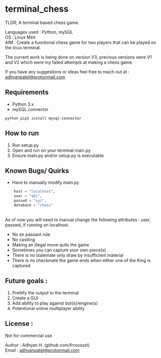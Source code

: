 # terminal_chess
TLDR; A terminal based chess game.

Languages used : Python, mySQL </br>
OS : Linux Mint </br>
AIM : Create a functional chess game for two players that can be played on the linux terminal.

The current work is being done on version V3, previous versions were V1 and V2 which were my failed attempts at making a chess game. 

If you have any suggestions or ideas feel free to reach out at : adhyanpatel@protonmail.com 

## Requirements
* Python 3.x
* mySQL.connector

```python pip3 install mysql-connector```

## How to run
1. Run setup.py 
2. Open and run on your terminal main.py
3. Ensure main.py and/or setup.py is executable
  
## Known Bugs/ Quirks
* Have to manually modify main.py </br>
```python db = mysql.connector.connect(
    host = "localhost",
    user = "abc",
    passwd = "xyz",
    database = "chess"
```
</br>
As of now you will need to manual change the following attributes : user, passwd, if running on localhost.

* No en passant rule
* No castling
* Making an illegal move quits the game 
* Sometimes you can capture your own piece(s)
* There is no stalemate only draw by insufficient material
* There is no checkmate the game ends when either one of the King is captured

## Future goals : 
  1. Prettify the output to the terminal
  2. Create a GUI
  3. Add ability to play against bot(s)/engine(s)
  4. Potentional online multiplayer ability

## License :
Not for commercial use</br>

Author : Adhyan H. (github.com/frroossst)</br>
Email : adhyanpatel@protonmail.com
